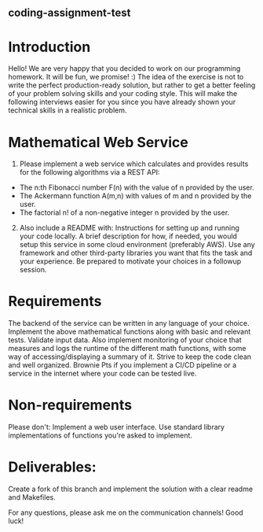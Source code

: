 ## coding-assignment-test


# Introduction

Hello! We are very happy that you decided to work on our programming homework. It will be fun, we promise! :)
The idea of the exercise is not to write the perfect production-ready solution, but rather to get a better feeling of your problem solving skills and your coding style.
This will make the following interviews easier for you since you have already shown your technical skills in a realistic problem.

# Mathematical Web Service

1) Please implement a web service which calculates and provides results for the following algorithms via a REST API:
  - The n:th Fibonacci number F(n) with the value of n provided by the user.
  - The Ackermann function A(m,n) with values of m and n provided by the user.
  - The factorial n! of a non-negative integer n provided by the user.

2) Also include a README with:
Instructions for setting up and running your code locally.
A brief description for how, if needed, you would setup this service in some cloud environment (preferably AWS).
Use any framework and other third-party libraries you want that fits the task and your experience. Be prepared to motivate your choices in a followup session.

# Requirements
The backend of the service can be written in any language of your choice.
Implement the above mathematical functions along with basic and relevant tests.
Validate input data.
Also implement monitoring of your choice that measures and logs the runtime of the different math functions, with some way of accessing/displaying a summary of it.
Strive to keep the code clean and well organized.
Brownie Pts if you implement a CI/CD pipeline or a service in the internet where your code can be tested live. 

# Non-requirements
Please don't:
Implement a web user interface.
Use standard library implementations of functions you're asked to implement.


# Deliverables:
Create a fork of this branch and implement the solution with a clear readme and Makefiles.

For any questions, please ask me on the communication channels!
Good luck!
